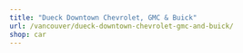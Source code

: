 ```yaml
---
title: "Dueck Downtown Chevrolet, GMC & Buick"
url: /vancouver/dueck-downtown-chevrolet-gmc-and-buick/
shop: car
---
```

